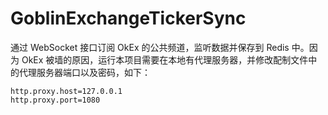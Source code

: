 # GoblinExchangeTickerSync
通过 WebSocket 接口订阅 OkEx 的公共频道，监听数据并保存到 Redis 中。因为 OkEx 被墙的原因，运行本项目需要在本地有代理服务器，并修改配制文件中的代理服务器端口以及密码，如下：
```properties
http.proxy.host=127.0.0.1
http.proxy.port=1080
```
